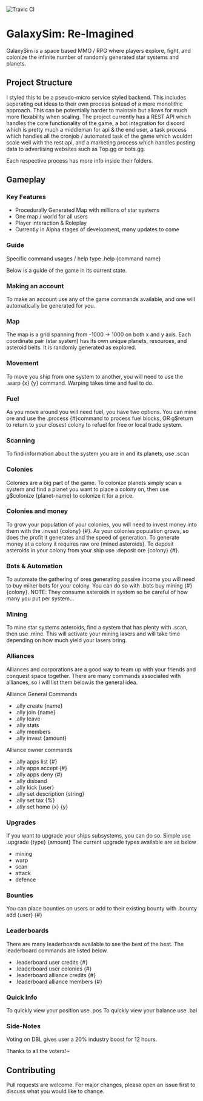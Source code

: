 ![Travic CI](https://travis-ci.com/GagePielsticker/Galaxysim-Reimagined.svg?token=bfVU7nuj6pEJvLPvtLmZ&branch=master&status=unknown)
# GalaxySim: Re-Imagined

GalaxySim is a space based MMO / RPG where players explore, fight, and colonize the infinite number of randomly generated star systems and planets.

## Project Structure
I styled this to be a pseudo-micro service styled backend. This includes seperating out ideas to their own process isntead of a more monolithic approach. This can be potentially harder to maintain but allows for much more flexability when scaling. The project currently has a REST API which handles the core functionality of the game, a bot integration for discord which is pretty much a middleman for api & the end user, a task process which handles all the cronjob / automated task of the game which wouldnt scale well with the rest api, and a marketing process which handles posting data to advertising websites such as Top.gg or bots.gg.

Each respective process has more info inside their folders.

## Gameplay

### Key Features
- Procedurally Generated Map with millions of star systems
- One map / world for all users
- Player interaction & Roleplay
- Currently in Alpha stages of development, many updates to come

### Guide
Specific command usages / help type .help {command name}

Below is a guide of the game in its current state.

### Making an account
To make an account use any of the game commands available, and one will automatically be generated for you.

### Map
The map is a grid spanning from -1000 -&gt; 1000 on both x and y axis. 
Each coordinate pair (star system) has its own unique planets, resources, and asteroid belts. 
It is randomly generated as explored.

### Movement
To move you ship from one system to another, you will need to use the .warp {x} {y} command.
Warping takes time and fuel to do.

### Fuel
As you move around you will need fuel, you have two options. You can mine ore and use the .process {#}command to process fuel blocks, OR g$return to return to your closest colony to refuel for free or local trade system.

### Scanning
To find information about the system you are in and its planets, use .scan

### Colonies
Colonies are a big part of the game. To colonize planets simply scan a system and find a planet you want to place a colony on, then use g$colonize {planet-name} to colonize it for a price.

### Colonies and money
To grow your population of your colonies, you will need to invest money into them with the .invest {colony} {#}.
As your colonies population grows, so does the profit it generates and the speed of generation.
To generate money at a colony it requires raw ore (mined asteroids). To deposit asteroids in your colony from your ship use .deposit ore {colony} {#}.

### Bots & Automation
To automate the gathering of ores generating passive income you will need to buy miner bots for your colony. You can do so with .bots buy mining {#} {colony}.
NOTE: They consume asteroids in system so be careful of how many you put per system...

### Mining
To mine star systems asteroids, find a system that has plenty with .scan, then use .mine. This will activate your mining lasers and will take time depending on how much yield your lasers bring.

### Alliances
Alliances and corporations are a good way to team up with your friends and conquest space together. There are many commands associated with alliances, so i will list them below.is the general idea.

Alliance General Commands
- .ally create {name}
- .ally join {name}
- .ally leave
- .ally stats
- .ally members
- .ally invest {amount}

Alliance owner commands
- .ally apps list {#}
- .ally apps accept {#}
- .ally apps deny {#}
- .ally disband
- .ally kick {user}
- .ally set description {string}
- .ally set tax {%}
- .ally set home {x} {y}

### Upgrades
If you want to upgrade your ships subsystems, you can do so. Simple use .upgrade {type} {amount}
The current upgrade types available are as below
- mining
- warp
- scan
- attack
- defence

### Bounties
You can place bounties on users or add to their existing bounty with .bounty add {user} {#}

### Leaderboards
There are many leaderboards available to see the best of the best. The leaderboard commands are listed below.
- .leaderboard user credits {#}
- .leaderboard user colonies {#}
- .leaderboard alliance credits {#}
- .leaderboard alliance members {#}

### Quick Info
To quickly view your position use .pos
To quickly view your balance use .bal

### Side-Notes
Voting on DBL gives user a 20% industry boost for 12 hours.

Thanks to all the voters!~

## Contributing
Pull requests are welcome. For major changes, please open an issue first to discuss what you would like to change.

